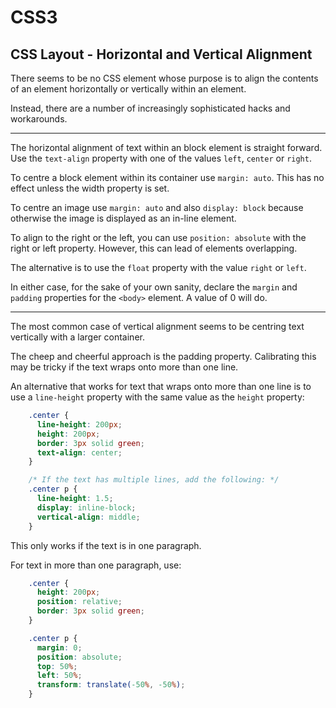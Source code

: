 <!DOCTYPE html>
<html>

<link rel="stylesheet" href="../styles/style-sheet.css" />

<body>

# CSS3

## CSS Layout - Horizontal and Vertical Alignment

There seems to be no CSS element whose purpose is to align the contents of an element horizontally or vertically within an element.

Instead, there are a number of increasingly sophisticated hacks and workarounds.

<hr /><!-- Horizontal Alignment -->

The horizontal alignment of text within an block element is straight forward.
Use the `text-align` property with one of the values `left`, `center` or `right`.

To centre a block element within its container use `margin: auto`.
This has no effect unless the width property is set.

To centre an image use `margin: auto` and also `display: block` because otherwise the image is displayed as an in-line element.

To align to the right or the left, you can use `position: absolute` with the right or left property.
However, this can lead of elements overlapping.

The alternative is to use the `float` property with the value `right` or `left`.

In either case, for the sake of your own sanity, declare the `margin` and `padding` properties for the `<body>` element.
A value of 0 will do.

<hr /><!-- Vertical Alignment -->

The most common case of vertical alignment seems to be centring text vertically with a larger container.

The cheep and cheerful approach is the padding property.
Calibrating this may be tricky if the text wraps onto more than one line.

An alternative that works for text that wraps onto more than one line is to use a `line-height` property with
the same value as the `height` property:

```css
    .center {
      line-height: 200px;
      height: 200px;
      border: 3px solid green;
      text-align: center;
    }

    /* If the text has multiple lines, add the following: */
    .center p {
      line-height: 1.5;
      display: inline-block;
      vertical-align: middle;
    }
```

This only works if the text is in one paragraph.

For text in more than one paragraph, use:

```css
    .center {
      height: 200px;
      position: relative;
      border: 3px solid green;
    }

    .center p {
      margin: 0;
      position: absolute;
      top: 50%;
      left: 50%;
      transform: translate(-50%, -50%);
    }
```

</body>
</html>
